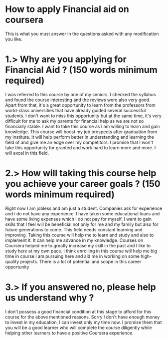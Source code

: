 
# How to apply Financial aid on coursera
This is what you must answer in the questions asked with any modification you like.
#
# 1.>  Why are you applying for Financial Aid ? (150 words minimum required)

I was referred to this course by one of my seniors.
I checked the syllabus and found the course interesting and the reviews were also very good.
Apart from that, it's a great opportunity to learn from the professors from world-class universities that have already guided several successful students.
I don't want to miss this opportunity but at the same time, it's very difficult for me to ask my parents for financial help as we are not so financially stable.
I want to take this course as I am willing to learn and gain knowledge.
This course will boost my job prospects after graduation from my institute.
It will help perform better in understanding and learning the field of and give me an edge over my competitors.
I promise that I won't take this opportunity for granted and work hard to learn more and more.
I will excel in this field. 

#
# 2.>  How will taking this course help you achieve your career goals ? (150 words minimum required)
  
Right now I am jobless and am just a student.
Companies ask for experience and i do not have any experience.
I have taken some educational loans and have some living expenses which I do not pay for myself.
I want to gain skills that I feel will be beneficial not only for me and my family but also for future generations to come.
This field needs constant learning and improving. Taking this course will help me to learn and study and also to implement it.
It can help me advance in my knowledge.
Courses on Coursera helped me to greatly increase my skill in the past and I like to study here at my own pace.
I think enrolling in this course will help me big time in course I am pursuing here and aid me in working on some high-quality projects.
There is a lot of potential and scope in this career opportunity

#
# 3.>  If you answered no, please help us understand why ?
  
I don’t possess a good financial condition at this stage to afford for this course for the above mentioned reasons.
Sorry I don't have enough money to invest in my education, I can invest only my time now.
I promise them that you will be a good learner who will complete the course diligently while helping other learners to have a positive Coursera experience.

